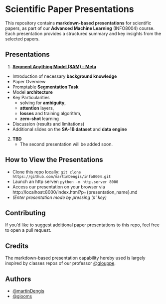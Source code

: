 # Scientific Paper Presentations

This repository contains **markdown-based presentations** for scientific papers, as part of our **Advanced Machine Learning** (INFO8004) course. Each presentation provides a structured summary and key insights from the selected papers.

## Presentations  

1. **[Segment Anything Model (SAM) – Meta](sam-meta.md)**
  - Introduction of necessary **background knowledge**
  - Paper Overview
  - Promptable **Segmentation Task**
  - Model **architecture**
  - Key Particularities
    - solving for **ambiguity**,
    - **attention** layers,
    - **losses** and training algorithm,
    - **zero-shot** learning
  - Discussion (results and limitations)
  - Additional slides on the **SA-1B dataset** and **data engine**   

2. **TBD**  
   - The second presentation will be added soon.  

## How to View the Presentations

- Clone this repo locally: `git clone https://github.com/martinDengis/info8004.git`
- Launch an http server: `python -m http.server 8000`
- Access our presentation on your browser via http://localhost:8000/index.html?p={presentation_name}.md
- _(Enter presentation mode by pressing 'p' key)_

## Contributing

If you’d like to suggest additional paper presentations to this repo, feel free to open a pull request.

## Credits

The markdown-based presentation capability hereby used is largely inspired by classes repos of our professor [@glouppe](https://github.com/glouppe).

## Authors

- [@martinDengis](https://github.com/martinDengis)
- [@giooms](https://github.com/giooms)
